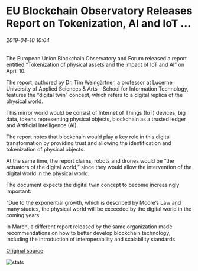 # EU Blockchain Observatory Releases Report on Tokenization, AI and IoT ...

###### 2019-04-10 10:04

The European Union Blockchain Observatory and Forum released a report entitled “Tokenization of physical assets and the impact of IoT and AI” on April 10.

The report, authored by Dr. Tim Weingärtner, a professor at Lucerne University of Applied Sciences & Arts – School for Information Technology, features the “digital twin” concept, which refers to a digital replica of the physical world.

This mirror world would be consist of Internet of Things (IoT) devices, big data, tokens representing physical objects, blockchain as a trusted ledger and Artificial Intelligence (AI).

The report notes that blockchain would play a key role in this digital transformation by providing trust and allowing the identification and tokenization of physical objects.

At the same time, the report claims, robots and drones would be “the actuators of the digital world,” since they would allow the intervention of the digital world in the physical world.

The document expects the digital twin concept to become increasingly important:

“Due to the exponential growth, which is described by Moore’s Law and many studies, the physical world will be exceeded by the digital world in the coming years.

In March, a different report released by the same organization made recommendations on how to better develop blockchain technology, including the introduction of interoperability and scalability standards.

[Original source](https://cointelegraph.com/news/eu-blockchain-observatory-releases-report-on-tokenization-ai-and-iot)

![stats](https://c.statcounter.com/11760860/0/a89fa40b/1/ "stats")